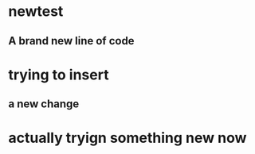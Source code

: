 # newtest

## A brand new line of code

# trying to insert

## a new change

# actually tryign something new now
